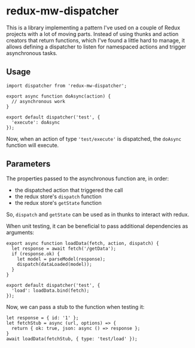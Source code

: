 # redux-mw-dispatcher #

This is a library implementing a pattern I've used on a couple of Redux projects
with a lot of moving parts. Instead of using thunks and action creators that
return functions, which I've found a little hard to manage, it allows defining
a dispatcher to listen for namespaced actions and trigger asynchronous tasks.

## Usage ##

    import dispatcher from 'redux-mw-dispatcher';

    export async function doAsync(action) {
      // asynchronous work
    }

    export default dispatcher('test', {
      'execute': doAsync
    });

Now, when an action of type `'test/execute'` is dispatched, the `doAsync`
function will execute.

## Parameters ##

The properties passed to the asynchronous function are, in order:
 * the dispatched action that triggered the call
 * the redux store's `dispatch` function
 * the redux store's `getState` function

So, `dispatch` and `getState` can be used as in thunks to interact with redux.

When unit testing, it can be beneficial to pass additional dependencies as arguments:

    export async function loadData(fetch, action, dispatch) {
      let response = await fetch('/getData');
      if (response.ok) {
        let model = parseModel(response);
        dispatch(dataLoaded(model));
      }
    }

    export default dispatcher('test', {
      'load': loadData.bind(fetch);
    });

Now, we can pass a stub to the function when testing it:

    let response = { id: '1' };
    let fetchStub = async (url, options) => {
      return { ok: true, json: async () => response };
    }
    await loadData(fetchStub, { type: 'test/load' });
